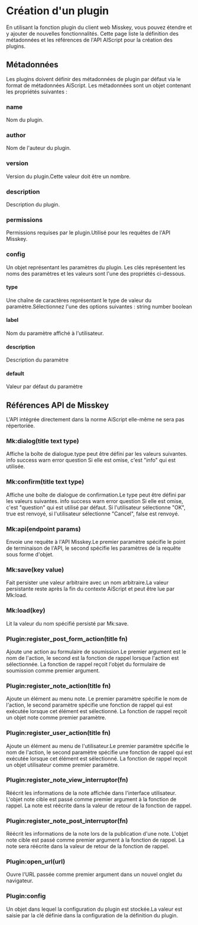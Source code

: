 # Création d'un plugin
En utilisant la fonction plugin du client web Misskey, vous pouvez étendre et y ajouter de nouvelles fonctionnalités. Cette page liste la définition des métadonnées et les références de l'API AIScript pour la création des plugins.

## Métadonnées
Les plugins doivent définir des métadonnées de plugin par défaut via le format de métadonnées AiScript. Les métadonnées sont un objet contenant les propriétés suivantes :

### name
Nom du plugin.

### author
Nom de l'auteur du plugin.

### version
Version du plugin.Cette valeur doit être un nombre.

### description
Description du plugin.

### permissions
Permissions requises par le plugin.Utilisé pour les requêtes de l'API Misskey.

### config
Un objet représentant les paramètres du plugin. Les clés représentent les noms des paramètres et les valeurs sont l'une des propriétés ci-dessous.

#### type
Une chaîne de caractères représentant le type de valeur du paramètre.Sélectionnez l'une des options suivantes : string number boolean

#### label
Nom du paramètre affiché à l'utilisateur.

#### description
Description du paramètre

#### default
Valeur par défaut du paramètre

## Références API de Misskey
L'API intégrée directement dans la norme AiScript elle-même ne sera pas répertoriée.

### Mk:dialog(title text type)
Affiche la boîte de dialogue.type peut être défini par les valeurs suivantes. info success warn error question Si elle est omise, c'est "info" qui est utilisée.

### Mk:confirm(title text type)
Affiche une boîte de dialogue de confirmation.Le type peut être défini par les valeurs suivantes. info success warn error question Si elle est omise, c'est "question" qui est utilisé par défaut. Si l'utilisateur sélectionne "OK", true est renvoyé, si l'utilisateur sélectionne "Cancel", false est renvoyé.

### Mk:api(endpoint params)
Envoie une requête à l'API Misskey.Le premier paramètre spécifie le point de terminaison de l'API, le second spécifie les paramètres de la requête sous forme d'objet.

### Mk:save(key value)
Fait persister une valeur arbitraire avec un nom arbitraire.La valeur persistante reste après la fin du contexte AiScript et peut être lue par Mk:load.

### Mk:load(key)
Lit la valeur du nom spécifié persisté par Mk:save.

### Plugin:register_post_form_action(title fn)
Ajoute une action au formulaire de soumission.Le premier argument est le nom de l'action, le second est la fonction de rappel lorsque l'action est sélectionnée. La fonction de rappel reçoit l'objet du formulaire de soumission comme premier argument.

### Plugin:register_note_action(title fn)
Ajoute un élément au menu note. Le premier paramètre spécifie le nom de l'action, le second paramètre spécifie une fonction de rappel qui est exécutée lorsque cet élément est sélectionné. La fonction de rappel reçoit un objet note comme premier paramètre.

### Plugin:register_user_action(title fn)
Ajoute un élément au menu de l'utilisateur.Le premier paramètre spécifie le nom de l'action, le second paramètre spécifie une fonction de rappel qui est exécutée lorsque cet élément est sélectionné. La fonction de rappel reçoit un objet utilisateur comme premier paramètre.

### Plugin:register_note_view_interruptor(fn)
Réécrit les informations de la note affichée dans l'interface utilisateur. L'objet note cible est passé comme premier argument à la fonction de rappel. La note est réécrite dans la valeur de retour de la fonction de rappel.

### Plugin:register_note_post_interruptor(fn)
Réécrit les informations de la note lors de la publication d'une note. L'objet note cible est passé comme premier argument à la fonction de rappel. La note sera réécrite dans la valeur de retour de la fonction de rappel.

### Plugin:open_url(url)
Ouvre l'URL passée comme premier argument dans un nouvel onglet du navigateur.

### Plugin:config
Un objet dans lequel la configuration du plugin est stockée.La valeur est saisie par la clé définie dans la configuration de la définition du plugin.

